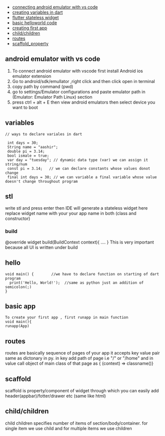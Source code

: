 - [connecting android emulator with vs code](#android-emulator-with-vs-code)
- [creating variables in dart](#variables)
- [ flutter stateless widget ](#stl)
- [basic helloworld code](#hello)
- [creating first app](#basic-app)
- [child/children](#child/children)
- [routes](#routes)
- [scaffold_property](#scaffold)
## android emulator with vs code
1) To  connect android emulator with vscode first install Android ios emulator extension
2) Go to android/sdk/emullator ,right click and then click open in terminal
3) copy path by command (pwd) 
4) go to settings/Emulator configurations and paste emulator path in (Emulator: Emulator Path Linux) section
5) press ctrl + alt + E then view android emulators then select device you want to boot
## variables
```
// ways to declare variales in dart 

 int days = 30;
 String name = "aashir";
 double pi = 3.14;
 bool ismale = true;
 var day = "tuesday"; // dynamic data type (var) we can assign it string/num
 const pi = 3.14;   // we can declare constants whose values donot change
 final int days = 30; // we can variable a final variable whose value doesn't change throughout program
```
## stl
write stl and press enter then IDE will generate a stateless widget here replace  widget name with your your app name in both (class and constructor)
### build 
@override 
widget build(BuildContext context){
....
}
This is very important because all UI is written under build 
## hello
```
void main() {        //we have to declare function on starting of dart program
  print('Hello, World!');  //same as python just an addition of semicolon(;)
}
```
## basic app
```
To create your first app , first runapp in main function 
void main(){
runapp(App)
```
## routes
routes are basically sequence of pages of your app it accepts key value pair same as dictonary in py. in key add path of page i.e "/" or "/home" and in value call object of main class of that page as { (context) => classname()}
## scaffold 
scaffold is property/component of widget through which you can easily add header(appbar)/fotter/drawer etc (same like html)
## child/children
child children specifies number of items of section/body/container. for single item we use child and for multiple items we use children
